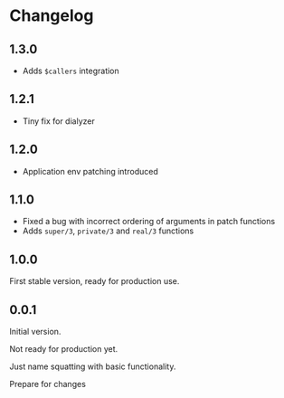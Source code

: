 # Changelog

## 1.3.0

* Adds `$callers` integration

## 1.2.1

* Tiny fix for dialyzer

## 1.2.0

* Application env patching introduced

## 1.1.0

* Fixed a bug with incorrect ordering of arguments in patch functions
* Adds `super/3`, `private/3` and `real/3` functions

## 1.0.0

First stable version, ready for production use.

## 0.0.1

Initial version.

Not ready for production yet.

Just name squatting with basic functionality.

Prepare for changes
